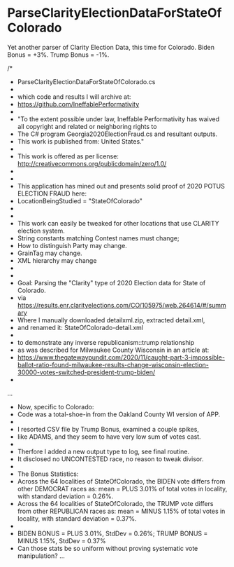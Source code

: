 # ParseClarityElectionDataForStateOfColorado
Yet another parser of Clarity Election Data, this time for Colorado. Biden Bonus = +3%. Trump Bonus = -1%.

/*
 * ParseClarityElectionDataForStateOfColorado.cs
 *
 * which code and results I will archive at:
 * https://github.com/IneffablePerformativity
 * 
 * "To the extent possible under law, Ineffable Performativity has waived all copyright and related or neighboring rights to
 * The C# program Georgia2020ElectionFraud.cs and resultant outputs.
 * This work is published from: United States."
 * 
 * This work is offered as per license: http://creativecommons.org/publicdomain/zero/1.0/
 *
 * 
 * This application has mined out and presents solid proof of 2020 POTUS ELECTION FRAUD here:
 * LocationBeingStudied = "StateOfColorado"
 * 
 * 
 * This work can easily be tweaked for other locations that use CLARITY election system.
 * String constants matching Contest names must change;
 * How to distinguish Party may change.
 * GrainTag may change.
 * XML hierarchy may change
 * 
 * 
 * Goal: Parsing the "Clarity" type of 2020 Election data for State of Colorado.
 * via https://results.enr.clarityelections.com/CO/105975/web.264614/#/summary
 * Where I manually downloaded detailxml.zip, extracted detail.xml,
 * and renamed it: StateOfColorado-detail.xml
 * 
 * to demonstrate any inverse republicanism::trump relationship
 * as was described for Milwaukee County Wisconsin in an article at:
 * https://www.thegatewaypundit.com/2020/11/caught-part-3-impossible-ballot-ratio-found-milwaukee-results-change-wisconsin-election-30000-votes-switched-president-trump-biden/
 * 
 ...
 
  * Now, specific to Colorado:
 * Code was a total-shoe-in from the Oakland County WI version of APP.
 * 
 * I resorted CSV file by Trump Bonus, examined a couple spikes,
 * like ADAMS, and they seem to have very low sum of votes cast.
 * 
 * Therfore I added a new output type to log, see final routine.
 * It disclosed no UNCONTESTED race, no reason to tweak divisor.
 * 
 * The Bonus Statistics:
 * Across the 64 localities of StateOfColorado, the BIDEN vote differs from other DEMOCRAT races as: mean = PLUS 3.01% of total votes in locality, with standard deviation = 0.26%.
 * Across the 64 localities of StateOfColorado, the TRUMP vote differs from other REPUBLICAN races as: mean = MINUS 1.15% of total votes in locality, with standard deviation = 0.37%.
 * 
 * BIDEN BONUS = PLUS 3.01%, StdDev = 0.26%; TRUMP BONUS = MINUS 1.15%, StdDev = 0.37%
 * Can those stats be so uniform without proving systematic vote manipulation?
...
